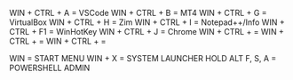 
WIN + CTRL + A = VSCode
WIN + CTRL + B = MT4
WIN + CTRL + G = VirtualBox
WIN + CTRL + H = Zim
WIN + CTRL + I = Notepad++/Info
WIN + CTRL + F1 = WinHotKey
WIN + CTRL + J = Chrome
WIN + CTRL + =
WIN + CTRL + =
WIN + CTRL + =

WIN = START MENU
WIN + X = SYSTEM LAUNCHER
HOLD ALT F, S, A = POWERSHELL ADMIN
